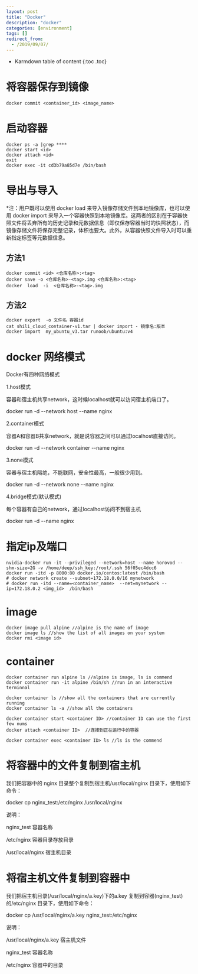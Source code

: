 ```yaml
---
layout: post
title: "Docker"
description: "docker"
categories: [environment]
tags: []
redirect_from:
  - /2019/09/07/
---
```


* Karmdown table of content
{:toc .toc}


# 将容器保存到镜像
~~~
docker commit <container_id> <image_name>
~~~


# 启动容器

~~~
docker ps -a |grep ****
docker start <id>
docker attach <id>
exit
docker exec -it cd3b79a85d7e /bin/bash
~~~


# 导出与导入

 *注：用户既可以使用 docker load 来导入镜像存储文件到本地镜像库，也可以使用 docker import 来导入一个容器快照到本地镜像库。这两者的区别在于容器快照文件将丢弃所有的历史记录和元数据信息（即仅保存容器当时的快照状态），而镜像存储文件将保存完整记录，体积也要大。此外，从容器快照文件导入时可以重新指定标签等元数据信息。

## 方法1

~~~
docker commit <id> <仓库名称>:<tag>
docker save -o <仓库名称>-<tag>.img <仓库名称>:<tag>
docker  load  -i  <仓库名称>-<tag>.img
~~~~

## 方法2

~~~
docker export  -o 文件名 容器id
cat shili_cloud_container-v1.tar | docker import - 镜像名:版本
docker import  my_ubuntu_v3.tar runoob/ubuntu:v4  
~~~


# docker 网络模式

Docker有四种网络模式

1.host模式

容器和宿主机共享network，这时候localhost就可以访问宿主机端口了。

docker run -d --network host --name nginx

2.container模式

容器A和容器B共享network，就是说容器之间可以通过localhost直接访问。

 docker run -d --network container --name nginx

3.none模式

容器与宿主机隔绝，不能联网，安全性最高，一般很少用到。

 docker run -d --network none --name nginx
 
4.bridge模式(默认模式)

每个容器有自己的network，通过localhost访问不到宿主机

 docker run -d --name nginx


# 指定ip及端口

~~~
nvidia-docker run -it --privileged --network=host --name horovod --shm-size=2G -v /home/deep/ssh_key:/root/.ssh 56f05ec4dcc6 
docker run -itd -p 8000:80 docker.io/centos:latest /bin/bash
# docker network create --subnet=172.18.0.0/16 mynetwork
# docker run -itd --name=<container_name>  --net=mynetwork --ip=172.18.0.2 <img_id>  /bin/bash
~~~~

# image

~~~
docker image pull alpine //alpine is the name of image
docker image ls //show the list of all images on your system
docker rmi <image id>
~~~


# container

~~~
docker container run alpine ls //alpine is image, ls is commend
docker container run -it alpine /bin/sh //run in an interactive terminnal

docker container ls //show all the containers that are currently running
docker container ls -a //show all the containers

docker container start <container ID> //container ID can use the first few nums
docker attach <container ID>  //连接到正在运行中的容器

docker container exec <container ID> ls //ls is the commend
~~~~


# 将容器中的文件复制到宿主机

我们把容器中的 nginx 目录整个复制到宿主机/usr/local/nginx 目录下，使用如下命令：

docker cp nginx_test:/etc/nginx /usr/local/nginx

说明：

nginx_test 容器名称

 /etc/nginx 容器目录存放目录

 /usr/local/nginx 宿主机目录

 

# 将宿主机文件复制到容器中

我们把宿主机目录(/usr/local/nginx/a.key)下的a.key 复制到容器(nginx_test)的/etc/nginx 目录下，使用如下命令：

docker cp /usr/local/nginx/a.key nginx_test:/etc/nginx

说明：

/usr/local/nginx/a.key 宿主机文件

nginx_test 容器名称

/etc/nginx  容器中的目录